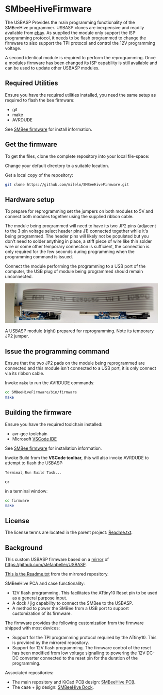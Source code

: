 # SMbeeHiveFirmware

The USBASP Provides the main programming functionality of the SMBeeHive programmer. USBASP clones are inexpensive and readily available from [ebay]. As supplied the module only support the ISP programming protocol, it needs to be flash programmed to change the firmware to also support the TPI protocol and control the 12V programming voltage.

A second identical module is required to perform the reprogramming. Once a modules firmware has been changed its ISP capability is still available and can be used to update other USBASP modules.

## Required Utilities

Ensure you have the required utilities installed, you need the same setup as required to flash the bee firmware:
* git
* make
* AVRDUDE

See [SMBee firmware] for install information.

## Get the firmware

To get the files, clone the complete repository into your local file-space:

Change your default directory to a suitable location.

Get a local copy of the repository:
~~~bash
git clone https://github.com/milelo/SMBeeHiveFirmware.git
~~~

## Hardware setup

To prepare for reprogramming set the jumpers on both modules to 5V and connect both modules together using the supplied ribbon cable.

The module being programmed will need to have its two JP2 pins (adjacent to the 3 pin voltage select header pins J1) connected together while it's being programmed. The header pins will likely not be populated but you don't need to solder anything in place, a stiff piece of wire like thin solder wire or some other temporary connection is sufficient, the connection is only required for the few seconds during programming when the programming command is issued.

Connect the module performing the programming to a USB port of the computer, the USB plug of module being programmed should remain unconnected.

![](doc/prog-setup.jpg)

A USBASP module (right) prepared for reprogramming. Note its temporary JP2 jumper.


## Issue the programming command

Ensure that the two JP2 pads on the module being reprogrammed are connected and this module isn't connected to a USB port, it is only connect via its ribbon cable.

Invoke `make` to run the AVRDUDE commands:

~~~bash
cd SMBeeHiveFirmware/bin/firmware
make
~~~

## Building the firmware

Ensure you have the required toolchain installed:
* avr-gcc toolchain
* Microsoft [VSCode IDE](https://code.visualstudio.com/download)

See [SMBee firmware] for installation information.

Invoke Build from the **VSCode toolbar**, this will also invoke AVRDUDE to attempt to flash the USBASP:

`Terminal`, `Run Build Task...`

or 

in a terminal window:

~~~bash
cd firmware
make
~~~

## License

The license terms are located in the parent project: [Readme.txt](Readme.txt).

## Background

This custom USBASP firmware based on a [mirror] of https://github.com/stefanbeller/USBASP.

[This is the Readme.txt](Readme.txt) from the mirrored repository.

SMBeeHive PCA and case functionality:

* 12V flash programming. This facilitates the ATtiny10 Reset pin to be used as a general purpose input.
* A dock / jig capability to connect the SMBee to the USBASP.
* A method to power the SMBee from a USB port to support customization of its firmware.

The firmware provides the following customization from the firmware shipped with most devices:
* Support for the TPI programming protocol required by the ATtiny10. This is provided by the mirrored repository.
* Support for 12V flash programming. The firmware control of the reset has been modified from low voltage signalling to powering the 12V DC-DC converter connected to the reset pin for the duration of the programming.

Associated repositories:
* The main repository and KiCad PCB design: [SMBeeHive PCB].
* The case + jig design: [SMBeeHive Dock].

<!--------------------------------------------------------------------------->

[ebay]: https://www.ebay.co.uk/sch/i.html?_odkw=USBASP&_osacat=0&_from=R40&_trksid=p2045573.m570.l1313.TR1.TRC0.A0.H0.XUSBASP+programmer.TRS0&_nkw=USBASP+programmer&_sacat=0

[SMBeeHive PCB]: https://github.com/milelo/SMBeeHiveKiCad
[SMBeeHive Dock]: https://github.com/milelo/SMBeeHiveF360
[mirror]: https://help.github.com/articles/duplicating-a-repository/
[SMBee firmware]: https://github.com/milelo/SMBeeFirmware
